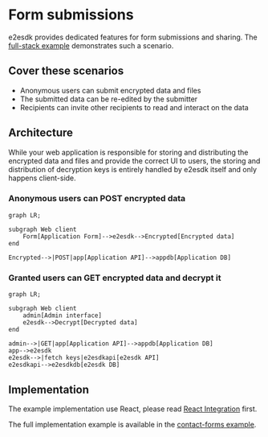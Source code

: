# Form submissions

e2esdk provides dedicated features for form submissions and sharing. The [full-stack example](https://github.com/SocialGouv/e2esdk/tree/beta/examples/fullstack/contact-forms) demonstrates such a scenario.

## Cover these scenarios

- Anonymous users can submit encrypted data and files
- The submitted data can be re-edited by the submitter
- Recipients can invite other recipients to read and interact on the data

## Architecture

While your web application is responsible for storing and distributing the encrypted data and files and provide the correct UI to users, the storing and distribution of decryption keys is entirely handled by e2esdk itself and only happens client-side.

### Anonymous users can POST encrypted data

```mermaid
graph LR;

subgraph Web client
    Form[Application Form]-->e2esdk-->Encrypted[Encrypted data]
end

Encrypted-->|POST|app[Application API]-->appdb[Application DB]
```

### Granted users can GET encrypted data and decrypt it

```mermaid
graph LR;

subgraph Web client
    admin[Admin interface]
    e2esdk-->Decrypt[Decrypted data]
end

admin-->|GET|app[Application API]-->appdb[Application DB]
app-->e2esdk
e2esdk-->|fetch keys|e2esdkapi[e2esdk API]
e2esdkapi-->e2esdkdb[e2esdk DB]
```

## Implementation

The example implementation use React, please read [React Integration](../getting-started/03-react.md) first.

The full implementation example is available in the [contact-forms example](https://github.com/SocialGouv/e2esdk/tree/beta/examples/fullstack/contact-forms).
